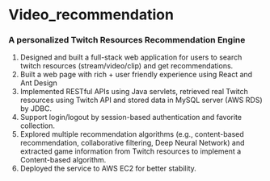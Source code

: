 # Video_recommendation

### A personalized Twitch Resources Recommendation Engine

1. Designed and built a full-stack web application for users to search twitch resources (stream/video/clip) and get recommendations. 
2. Built a web page with rich + user friendly experience using React and Ant Design
3. Implemented RESTful APIs using Java servlets, retrieved real Twitch resources using Twitch API and stored data in MySQL server (AWS RDS) by JDBC.
4. Support login/logout by session-based authentication and favorite collection.
5. Explored multiple recommendation algorithms (e.g., content-based recommendation, collaborative filtering, Deep Neural Network) and extracted game information from Twitch resources to implement a Content-based algorithm.
6. Deployed the service to AWS EC2 for better stability.
